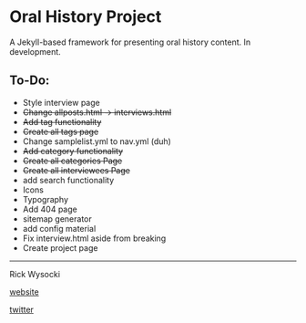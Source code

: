# Oral History Project

A Jekyll-based framework for presenting oral history content. In development.

## To-Do:
- Style interview page
- ~~Change allposts.html -> interviews.html~~
- ~~Add tag functionality~~
- ~~Create all tags page~~
- Change samplelist.yml to nav.yml (duh)
- ~~Add category functionality~~
- ~~Create all categories Page~~
- ~~Create all interviewees Page~~
- add search functionality
- Icons
- Typography
- Add 404 page
- sitemap generator
- add config material
- Fix interview.html aside from breaking
- Create project page

-------------------------
Rick Wysocki

[website](rickwysocki.com)

[twitter](twitter.com/rickwysocki)
